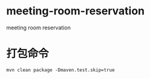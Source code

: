 # meeting-room-reservation
meeting room reservation
# 打包命令
```shell script
mvn clean package -Dmaven.test.skip=true 
```
